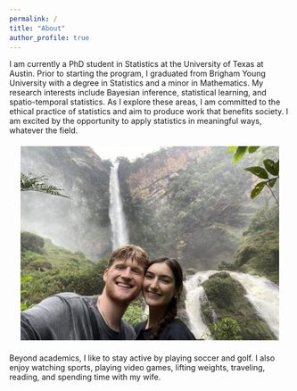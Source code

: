 ```yaml
---
permalink: /
title: "About"
author_profile: true
---
```


I am currently a PhD student in Statistics at the University of Texas at Austin. Prior to starting the program, I graduated from Brigham Young University with a degree in Statistics and a minor in Mathematics. My research interests include Bayesian inference, statistical learning, and spatio-temporal statistics. As I explore these areas, I am committed to the ethical practice of statistics and aim to produce work that benefits society. I am excited by the opportunity to apply statistics in meaningful ways, whatever the field.

<div style="text-align:center; margin: 20px;">
  <img src="/images/5B88A655-CA1D-41E3-AA0F-D227E010D6A7_1_105_c.jpeg" alt="expected goals" style="width: 600px;"/>
</div>

Beyond academics, I like to stay active by playing soccer and golf. I also enjoy watching sports, playing video games, lifting weights, traveling, reading, and spending time with my wife.
